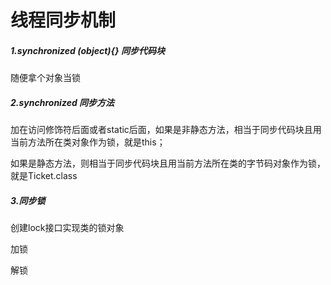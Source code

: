 # 线程同步机制

##### 1.synchronized (object){} 同步代码块

随便拿个对象当锁

##### 2.synchronized 同步方法

加在访问修饰符后面或者static后面，如果是非静态方法，相当于同步代码块且用当前方法所在类对象作为锁，就是this；

如果是静态方法，则相当于同步代码块且用当前方法所在类的字节码对象作为锁，就是Ticket.class

##### 3.同步锁

创建lock接口实现类的锁对象

加锁

解锁